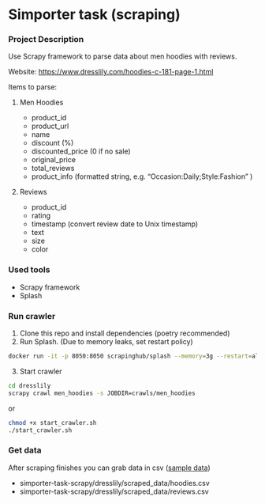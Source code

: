 # Simporter task (scraping)

### Project Description

Use Scrapy framework to parse data about men hoodies with reviews.

Website: https://www.dresslily.com/hoodies-c-181-page-1.html

Items to parse:

1. Men Hoodies
    - product_id
    - product_url
    - name
    - discount (%)
    - discounted_price (0 if no sale)
    - original_price
    - total_reviews
    - product_info (formatted string, e.g. “Occasion:Daily;Style:Fashion” )

2. Reviews
    - product_id
    - rating
    - timestamp (convert review date to Unix timestamp)
    - text
    - size
    - color

### Used tools
- Scrapy framework
- Splash

### Run crawler
1. Clone this repo and install dependencies (poetry recommended)
2. Run Splash. (Due to memory leaks, set restart policy)
```sh
docker run -it -p 8050:8050 scrapinghub/splash --memory=3g --restart=always
```
3. Start crawler
```sh
cd dresslily
scrapy crawl men_hoodies -s JOBDIR=crawls/men_hoodies
```
or
```sh
chmod +x start_crawler.sh
./start_crawler.sh
```

### Get data

After scraping finishes you can grab data in csv ([sample data](dresslily/scraped_data/))
- simporter-task-scrapy/dresslily/scraped_data/hoodies.csv
- simporter-task-scrapy/dresslily/scraped_data/reviews.csv
